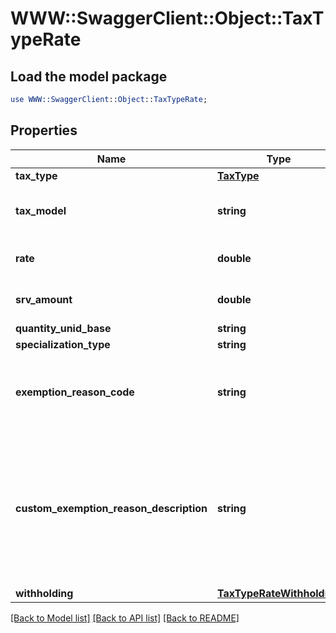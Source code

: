 # WWW::SwaggerClient::Object::TaxTypeRate

## Load the model package
```perl
use WWW::SwaggerClient::Object::TaxTypeRate;
```

## Properties
Name | Type | Description | Notes
------------ | ------------- | ------------- | -------------
**tax_type** | [**TaxType**](TaxType.md) |  | 
**tax_model** | **string** | Tax can be calculated by rate or by quantity | 
**rate** | **double** | Specific tax rate ex 3.5 (3.5%) | [optional] 
**srv_amount** | **double** | Specific tax rate ex 3.5 (3.5%) | [optional] 
**quantity_unid_base** | **string** |  | [optional] 
**specialization_type** | **string** |  | [optional] 
**exemption_reason_code** | **string** | UUID Reference to an item in the LegalReason store.  | [optional] 
**custom_exemption_reason_description** | **string** | Optional textual reason description, to be used when reason codes are generic (i.e. reason code 999 &#x3D; Other).  | [optional] 
**withholding** | [**TaxTypeRateWithholding**](TaxTypeRateWithholding.md) |  | [optional] 

[[Back to Model list]](../README.md#documentation-for-models) [[Back to API list]](../README.md#documentation-for-api-endpoints) [[Back to README]](../README.md)


